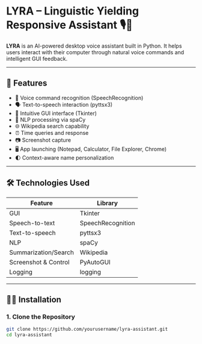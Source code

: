 # LYRA – Linguistic Yielding Responsive Assistant 🎙️🧠

**LYRA** is an AI-powered desktop voice assistant built in Python. It helps users interact with their computer through natural voice commands and intelligent GUI feedback.

---

## 🚀 Features

- 🎤 Voice command recognition (SpeechRecognition)
- 🗣️ Text-to-speech interaction (pyttsx3)
- 📂 Intuitive GUI interface (Tkinter)
- 🧠 NLP processing via spaCy
- 🌐 Wikipedia search capability
- ⏰ Time queries and response
- 📷 Screenshot capture
- 🖥️ App launching (Notepad, Calculator, File Explorer, Chrome)
- 🌓 Context-aware name personalization

---

## 🛠️ Technologies Used

| Feature                 | Library             |
|--------------------------|---------------------|
| GUI                     | Tkinter             |
| Speech-to-text          | SpeechRecognition   |
| Text-to-speech          | pyttsx3             |
| NLP                     | spaCy               |
| Summarization/Search    | Wikipedia           |
| Screenshot & Control    | PyAutoGUI           |
| Logging                 | logging             |

---

## 🧑‍💻 Installation

### 1. Clone the Repository
```bash
git clone https://github.com/yourusername/lyra-assistant.git
cd lyra-assistant
